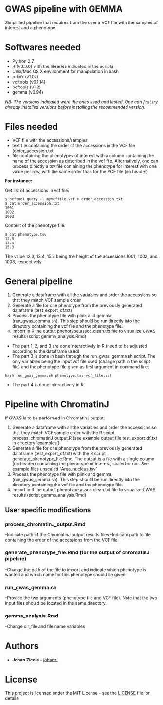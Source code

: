 GWAS pipeline with GEMMA
=====

Simplified pipeline that requires from the user a VCF file with the samples of interest and a phenotype.

# Softwares needed
* Python 2.7
* R (>3.3.0) with the libraries indicated in the scripts
* Unix/Mac OS X environment for manipulation in bash
* p-link (v1.07)
* vcftools (v0.1.14)
* bcftools (v1.2)
* gemma (v0.94)

*NB: The versions indicated were the ones used and tested. One can first try already installed versions before installing the recommended version.*

# Files needed
* VCF file with the accessions/samples
* text file containing the order of the accessions in the VCF file (order_accession.txt)
* file containing the phenotypes of interest with a column containing the name of the accession
as described in the vcf file. Alternatively, one can process directly a tsv file containing
the phenotype for interest with one value per row, with the same order than for the VCF file (no header)


**For instance:**

Get list of accessions in vcf file:
```
$ bcftool query -l myvcffile.vcf > order_accession.txt
$ cat order_accession.txt
1001
1002
1003
```

Content of the phenotype file:
```
$ cat phenotype.tsv 
12.3
13.4
15.3
```
The value 12.3, 13.4, 15.3 being the height of the accessions 1001, 1002, and 1003, respectively.

# General pipeline
1. Generate a dataframe with all the variables and order the accessions so that they match VCF sample order
2. Generate a file for one phenotype from the previously generated dataframe (test_export_df.txt)
3. Process the phenotype file with plink and gemma (run_gwas_gemma.sh). This step should be run directly into the directory containing the vcf file and the phenotype file.
4. Import in R the output phenotype.assoc.clean.txt file to visualize GWAS results (script gemma_analysis.Rmd)

* The part 1, 2, and 3 are done interactively in R (need to be adjusted according to the dataframe used)
* The part 3 is done in bash through the run_gwas_gemma.sh script. The only variables being the input vcf file used (change path in the script file) and the phenotype file given as first argument in command  line:
```
bash run_gwas_gemma.sh phenotype.tsv vcf_file.vcf
```

* The part 4 is done interactively in R

# Pipeline with ChromatinJ
If GWAS is to be performed in ChromatinJ output:
1. Generate a dataframe with all the variables and order the accessions so that they match VCF sample order with the R script process_chromatinJ_output.R (see example output file test_export_df.txt in directory 'examples')
2. Generate a file for one phenotype from the previously generated dataframe (test_export_df.txt) with the R script generate_phenotype_file.Rmd. The output is a file with a single column (no header) containing the phenotype of interest, scaled or not. See example files unscaled "Area_nucleus.tsv"
3. Process the phenotype file with plink and gemma (run_gwas_gemma.sh). This step should be run directly into the directory containing the vcf file and the phenotype file.
4. Import in R the output phenotype.assoc.clean.txt file to visualize GWAS results (script gemma_analysis.Rmd)

## User specific modifications

### process_chromatinJ_output.Rmd
-Indicate path of the ChromatinJ output results files
-Indicate path to file containing the order of the accessions from the VCF file

### generate_phenotype_file.Rmd (for the output of chromatinJ pipeline)
-Change the path of the file to import and indicate which phenotype is wanted and which name for this phenotype should be given

### run_gwas_gemma.sh
-Provide the two arguments (phenotype file and VCF file). Note that the two input files should be located in the same directory.

### gemma_analysis.Rmd
-Change dir_file and file.name variables

# Authors
* **Johan Zicola** - [johanzi](https://github.com/johanzi)

# License
This project is licensed under the MIT License - see the [LICENSE](LICENSE) file for details



